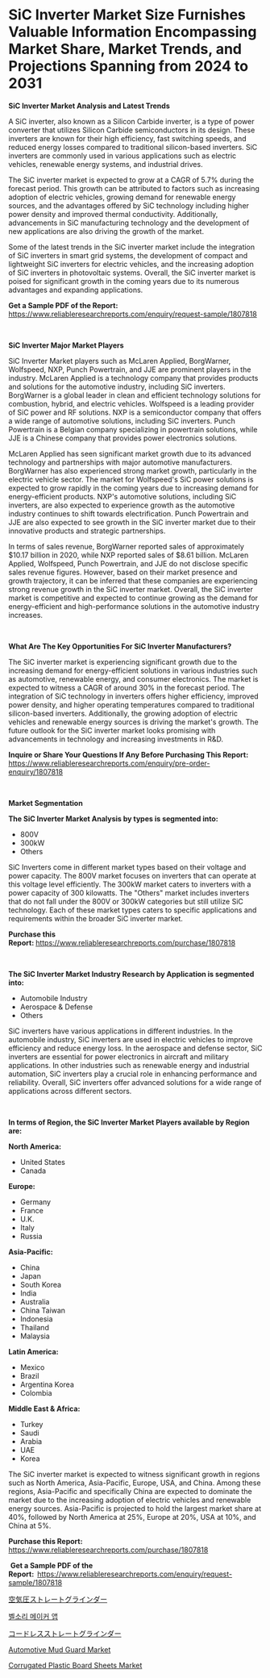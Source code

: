 <p><h1>SiC Inverter Market Size Furnishes Valuable Information Encompassing Market Share, Market Trends, and Projections Spanning from 2024 to 2031</h1></p><p><strong>SiC Inverter Market Analysis and Latest Trends</strong></p>
<p><p>A SiC inverter, also known as a Silicon Carbide inverter, is a type of power converter that utilizes Silicon Carbide semiconductors in its design. These inverters are known for their high efficiency, fast switching speeds, and reduced energy losses compared to traditional silicon-based inverters. SiC inverters are commonly used in various applications such as electric vehicles, renewable energy systems, and industrial drives.</p><p>The SiC inverter market is expected to grow at a CAGR of 5.7% during the forecast period. This growth can be attributed to factors such as increasing adoption of electric vehicles, growing demand for renewable energy sources, and the advantages offered by SiC technology including higher power density and improved thermal conductivity. Additionally, advancements in SiC manufacturing technology and the development of new applications are also driving the growth of the market.</p><p>Some of the latest trends in the SiC inverter market include the integration of SiC inverters in smart grid systems, the development of compact and lightweight SiC inverters for electric vehicles, and the increasing adoption of SiC inverters in photovoltaic systems. Overall, the SiC inverter market is poised for significant growth in the coming years due to its numerous advantages and expanding applications.</p></p>
<p><strong>Get a Sample PDF of the Report:&nbsp;</strong> <a href="https://www.reliableresearchreports.com/enquiry/request-sample/1807818">https://www.reliableresearchreports.com/enquiry/request-sample/1807818</a></p>
<p>&nbsp;</p>
<p><strong>SiC Inverter Major Market Players</strong></p>
<p><p>SiC Inverter Market players such as McLaren Applied, BorgWarner, Wolfspeed, NXP, Punch Powertrain, and JJE are prominent players in the industry. McLaren Applied is a technology company that provides products and solutions for the automotive industry, including SiC inverters. BorgWarner is a global leader in clean and efficient technology solutions for combustion, hybrid, and electric vehicles. Wolfspeed is a leading provider of SiC power and RF solutions. NXP is a semiconductor company that offers a wide range of automotive solutions, including SiC inverters. Punch Powertrain is a Belgian company specializing in powertrain solutions, while JJE is a Chinese company that provides power electronics solutions.</p><p>McLaren Applied has seen significant market growth due to its advanced technology and partnerships with major automotive manufacturers. BorgWarner has also experienced strong market growth, particularly in the electric vehicle sector. The market for Wolfspeed's SiC power solutions is expected to grow rapidly in the coming years due to increasing demand for energy-efficient products. NXP's automotive solutions, including SiC inverters, are also expected to experience growth as the automotive industry continues to shift towards electrification. Punch Powertrain and JJE are also expected to see growth in the SiC inverter market due to their innovative products and strategic partnerships.</p><p>In terms of sales revenue, BorgWarner reported sales of approximately $10.17 billion in 2020, while NXP reported sales of $8.61 billion. McLaren Applied, Wolfspeed, Punch Powertrain, and JJE do not disclose specific sales revenue figures. However, based on their market presence and growth trajectory, it can be inferred that these companies are experiencing strong revenue growth in the SiC inverter market. Overall, the SiC inverter market is competitive and expected to continue growing as the demand for energy-efficient and high-performance solutions in the automotive industry increases.</p></p>
<p>&nbsp;</p>
<p><strong>What Are The Key Opportunities For SiC Inverter Manufacturers?</strong></p>
<p><p>The SiC inverter market is experiencing significant growth due to the increasing demand for energy-efficient solutions in various industries such as automotive, renewable energy, and consumer electronics. The market is expected to witness a CAGR of around 30% in the forecast period. The integration of SiC technology in inverters offers higher efficiency, improved power density, and higher operating temperatures compared to traditional silicon-based inverters. Additionally, the growing adoption of electric vehicles and renewable energy sources is driving the market's growth. The future outlook for the SiC inverter market looks promising with advancements in technology and increasing investments in R&D.</p></p>
<p><strong>Inquire or Share Your Questions If Any Before Purchasing This Report:</strong> <a href="https://www.reliableresearchreports.com/enquiry/pre-order-enquiry/1807818">https://www.reliableresearchreports.com/enquiry/pre-order-enquiry/1807818</a></p>
<p>&nbsp;</p>
<p><strong>Market Segmentation</strong></p>
<p><strong>The SiC Inverter Market Analysis by types is segmented into:</strong></p>
<p><ul><li>800V</li><li>300kW</li><li>Others</li></ul></p>
<p><p>SiC Inverters come in different market types based on their voltage and power capacity. The 800V market focuses on inverters that can operate at this voltage level efficiently. The 300kW market caters to inverters with a power capacity of 300 kilowatts. The "Others" market includes inverters that do not fall under the 800V or 300kW categories but still utilize SiC technology. Each of these market types caters to specific applications and requirements within the broader SiC inverter market.</p></p>
<p><strong>Purchase this Report:&nbsp;</strong><a href="https://www.reliableresearchreports.com/purchase/1807818">https://www.reliableresearchreports.com/purchase/1807818</a></p>
<p>&nbsp;</p>
<p><strong>The SiC Inverter Market Industry Research by Application is segmented into:</strong></p>
<p><ul><li>Automobile Industry</li><li>Aerospace & Defense</li><li>Others</li></ul></p>
<p><p>SiC inverters have various applications in different industries. In the automobile industry, SiC inverters are used in electric vehicles to improve efficiency and reduce energy loss. In the aerospace and defense sector, SiC inverters are essential for power electronics in aircraft and military applications. In other industries such as renewable energy and industrial automation, SiC inverters play a crucial role in enhancing performance and reliability. Overall, SiC inverters offer advanced solutions for a wide range of applications across different sectors.</p></p>
<p>&nbsp;</p>
<p><strong>In terms of Region, the SiC Inverter Market Players available by Region are:</strong></p>
<p>
    <p> <strong> North America: </strong>
        <ul>
            <li>United States</li>
            <li>Canada</li>
        </ul>
        </p> 
    <p> <strong> Europe: </strong>
        <ul>
            <li>Germany</li>
            <li>France</li>
            <li>U.K.</li>
            <li>Italy</li>
            <li>Russia</li>
        </ul>
        </p> 
    <p> <strong> Asia-Pacific: </strong>
        <ul>
            <li>China</li>
            <li>Japan</li>
            <li>South Korea</li>
            <li>India</li>
            <li>Australia</li>
            <li>China Taiwan</li>
            <li>Indonesia</li>
            <li>Thailand</li>
            <li>Malaysia</li>
        </ul>
        </p> 
    <p> <strong> Latin America: </strong>
        <ul>
            <li>Mexico</li>
            <li>Brazil</li>
            <li>Argentina Korea</li>
            <li>Colombia</li>
        </ul>
        </p> 
    <p> <strong> Middle East & Africa: </strong>
        <ul>
            <li>Turkey</li>
            <li>Saudi</li>
            <li>Arabia</li>
            <li>UAE</li>
            <li>Korea</li>
        </ul>
    </p>
    </p>
<p><p>The SiC inverter market is expected to witness significant growth in regions such as North America, Asia-Pacific, Europe, USA, and China. Among these regions, Asia-Pacific and specifically China are expected to dominate the market due to the increasing adoption of electric vehicles and renewable energy sources. Asia-Pacific is projected to hold the largest market share at 40%, followed by North America at 25%, Europe at 20%, USA at 10%, and China at 5%.</p></p>
<p><strong>Purchase this Report: </strong><a href="https://www.reliableresearchreports.com/purchase/1807818">https://www.reliableresearchreports.com/purchase/1807818</a></p>
<p>&nbsp;<strong>Get a Sample PDF of the Report:&nbsp;&nbsp;</strong><a href="https://www.reliableresearchreports.com/enquiry/request-sample/1807818">https://www.reliableresearchreports.com/enquiry/request-sample/1807818</a></p>
<p><strong></strong></p>
<p><p><a href="https://github.com/ddwcuskozol07187/Market-Research-Report-List-1/blob/main/844160710371.md">空気圧ストレートグラインダー</a></p><p><a href="https://github.com/rsg307664904/Market-Research-Report-List-1/blob/main/81248659637.md">벨소리 메이커 앱</a></p><p><a href="https://github.com/xtkhtofdt934839/Market-Research-Report-List-1/blob/main/559423610370.md">コードレスストレートグラインダー</a></p><p><a href="https://issuu.com/reportprime-2/docs/automotive-mud-guard-market-size-2030.pptx">Automotive Mud Guard Market</a></p><p><a href="https://crocus-run-b5a.notion.site/Corrugated-Plastic-Board-Sheets-Market-Size-Share-Trends-Analysis-Report-By-Material-By-Type-By-9d104da4031a4d679847b81beccacd6e">Corrugated Plastic Board Sheets Market</a></p></p>